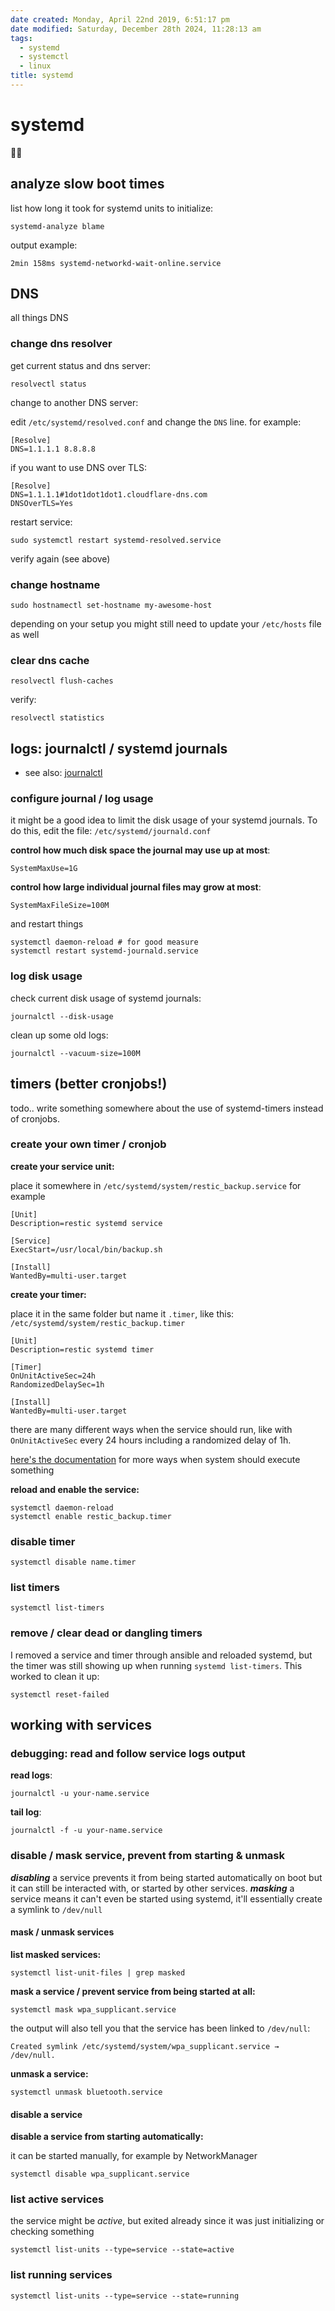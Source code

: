 ```yaml
---
date created: Monday, April 22nd 2019, 6:51:17 pm
date modified: Saturday, December 28th 2024, 11:28:13 am
tags:
  - systemd
  - systemctl
  - linux
title: systemd
---
```


# systemd

🤷‍♂️

## analyze slow boot times

list how long it took for systemd units to initialize:

```shell
systemd-analyze blame
```

output example:

```
2min 158ms systemd-networkd-wait-online.service
```

## DNS

all things DNS

### change dns resolver

get current status and dns server:

```shell
resolvectl status
```

change to another DNS server:

edit `/etc/systemd/resolved.conf` and change the `DNS` line. for example:

```
[Resolve]
DNS=1.1.1.1 8.8.8.8
```

if you want to use DNS over TLS:

```
[Resolve]
DNS=1.1.1.1#1dot1dot1dot1.cloudflare-dns.com
DNSOverTLS=Yes
```

restart service:

```
sudo systemctl restart systemd-resolved.service
```

verify again (see above)

### change hostname

```shell
sudo hostnamectl set-hostname my-awesome-host
```

depending on your setup you might still need to update your `/etc/hosts` file as well

### clear dns cache

```shell
resolvectl flush-caches
```

verify:

```shell
resolvectl statistics
```

## logs: journalctl / systemd journals

- see also: [journalctl](journalctl.md)

### configure journal / log usage

it might be a good idea to limit the disk usage of your systemd journals. To do this, edit the file: `/etc/systemd/journald.conf`

**control how much disk space the journal may use up at most**:

```
SystemMaxUse=1G
```

**control how large individual journal files may grow at most**:

```
SystemMaxFileSize=100M
```

and restart things

```shell
systemctl daemon-reload # for good measure
systemctl restart systemd-journald.service
```

### log disk usage

check current disk usage of systemd journals:

```shell
journalctl --disk-usage
```

clean up some old logs:

```shell
journalctl --vacuum-size=100M
```

## timers (better cronjobs!)

todo.. write something somewhere about the use of systemd-timers instead of cronjobs.

### create your own timer / cronjob

**create your service unit:**

place it somewhere in `/etc/systemd/system/restic_backup.service` for example

```
[Unit]
Description=restic systemd service

[Service]
ExecStart=/usr/local/bin/backup.sh

[Install]
WantedBy=multi-user.target
```

**create your timer:**

place it in the same folder but name it `.timer`, like this: `/etc/systemd/system/restic_backup.timer`

```
[Unit]
Description=restic systemd timer

[Timer]
OnUnitActiveSec=24h
RandomizedDelaySec=1h

[Install]
WantedBy=multi-user.target
```

there are many different ways when the service should run, like with `OnUnitActiveSec` every 24 hours including a randomized delay of 1h.

[here's the documentation](https://www.freedesktop.org/software/systemd/man/systemd.timer.html#) for more ways when system should execute something

**reload and enable the service:**

```
systemctl daemon-reload
systemctl enable restic_backup.timer
```

### disable timer

```shell
systemctl disable name.timer
```

### list timers

```
systemctl list-timers
```

### remove / clear dead or dangling timers

I removed a service and timer through ansible and reloaded systemd, but the timer was still showing up when running `systemd list-timers`. This worked to clean it up:

```shell
systemctl reset-failed
```

## working with services

### debugging: read and follow service logs output

**read logs**:

```shell
journalctl -u your-name.service
```

**tail log**:

```shell
journalctl -f -u your-name.service
```

### disable / mask service, prevent from starting & unmask

***disabling*** a service prevents it from being started automatically on boot but it can still be interacted with, or started by other services. ***masking*** a service means it can't even be started using systemd, it'll essentially create a symlink to `/dev/null`

#### mask / unmask services

**list masked services:**

```shell
systemctl list-unit-files | grep masked
```

**mask a service / prevent service from being started at all:**

```shell
systemctl mask wpa_supplicant.service
```

the output will also tell you that the service has been linked to `/dev/null`:

```shell
Created symlink /etc/systemd/system/wpa_supplicant.service → /dev/null.
```

**unmask a service:**

```shell
systemctl unmask bluetooth.service
```

#### disable a service

**disable a service from starting automatically:**

it can be started manually, for example by NetworkManager

```shell
systemctl disable wpa_supplicant.service
```

### list active services

the service might be *active*, but exited already since it was just initializing or checking something

```shell
systemctl list-units --type=service --state=active
```

### list running services

```shell
systemctl list-units --type=service --state=running
```
